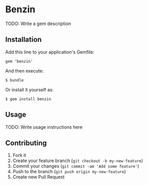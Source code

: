 # Benzin

TODO: Write a gem description

## Installation

Add this line to your application's Gemfile:

    gem 'benzin'

And then execute:

    $ bundle

Or install it yourself as:

    $ gem install benzin

## Usage

TODO: Write usage instructions here

## Contributing

1. Fork it
2. Create your feature branch (`git checkout -b my-new-feature`)
3. Commit your changes (`git commit -am 'Add some feature'`)
4. Push to the branch (`git push origin my-new-feature`)
5. Create new Pull Request
